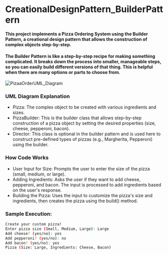 # CreationalDesignPattern_BuilderPattern
**This project implements a Pizza Ordering System using the Builder Pattern, a creational design pattern that allows the construction of complex objects step-by-step.**
#### The Builder Pattern is like a step-by-step recipe for making something complicated. It breaks down the process into smaller, manageable steps, so you can easily build different versions of that thing. This is helpful when there are many options or parts to choose from.


![PizaaOrderUML_Diagram](https://github.com/user-attachments/assets/b22c6f54-c829-4ee3-9654-7f8c20b257a6)
### UML Diagram Explanation
  - Pizza: The complex object to be created with various ingredients and sizes.
  - PizzaBuilder: This is the builder class that allows step-by-step construction of a pizza object by setting the desired properties (size, cheese, pepperoni, bacon).
  - Director: This class is optional in the builder pattern and is used here to construct pre-defined types of pizzas (e.g., Margherita, Pepperoni) using the builder.

### How Code Works
  - User Input for Size: Prompts the user to enter the size of the pizza (small, medium, or large).
  - Adding Ingredients: Asks the user if they want to add cheese, pepperoni, and bacon. The input is processed to add ingredients based on the user's response.
  - Building the Pizza: Uses the input to customize the pizza's size and ingredients, then creates the pizza using the build() method.

### Sample Execution:
```bash 
Create your custom pizza!
Enter pizza size (Small, Medium, Large): Large
Add cheese? (yes/no): yes
Add pepperoni? (yes/no): no
Add bacon? (yes/no): yes
Pizza (Size: Large, Ingredients: Cheese, Bacon)
```
 

